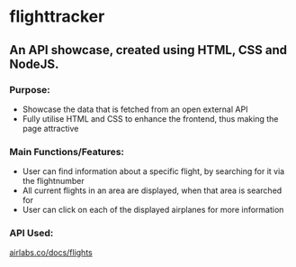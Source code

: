 # flighttracker 

## An API showcase, created using HTML, CSS and NodeJS. 

### Purpose: 
- Showcase the data that is fetched from an open external API
- Fully utilise HTML and CSS to enhance the frontend, thus making the page attractive

### Main Functions/Features:

- User can find information about a specific flight, by searching for it via the flightnumber
- All  current flights in an area are displayed, when that area is searched for
- User can click on each of the displayed airplanes for more information 

### API Used: 
[airlabs.co/docs/flights](https://airlabs.co/docs/flights)